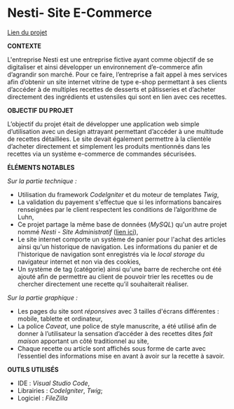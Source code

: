# Nesti- Site E-Commerce

[Lien du projet](https://projets.teillieraxel.com/nesti-site-e-commerce/public/)

**CONTEXTE**

L'entreprise Nesti est une entreprise fictive ayant comme objectif de se digitaliser et ainsi développer un environnement d’e-commerce afin d’agrandir son marché. Pour ce faire, l’entreprise a fait appel à mes services afin d’obtenir un site internet vitrine de type e-shop permettant à ses clients d’accéder à de multiples recettes de desserts et pâtisseries et d’acheter directement des ingrédients et ustensiles qui sont en lien avec ces recettes.

**OBJECTIF DU PROJET**

L’objectif du projet était de développer une application web simple d’utilisation avec un design attrayant permettant d’accéder à une multitude de recettes détaillées. Le site devait également permettre à la clientèle d’acheter directement et simplement les produits mentionnés dans les recettes via un système e-commerce de commandes sécurisées.

**ÉLÉMENTS NOTABLES**

*Sur la partie technique :* 
- Utilisation du framework *CodeIgniter* et du moteur de templates *Twig*,
- La validation du payement s'effectue que si les informations bancaires renseignées par le client respectent les conditions de l’algorithme de Luhn,
- Ce projet partage la même base de données (*MySQL*) qu'un autre projet nommé *Nesti - Site Administratif* ([lien ici](https://github.com/Axel-Teillier/Nesti-Site-Administratif)),
- Le site internet comporte un système de panier pour l'achat des articles ainsi qu'un historique de navigation. Les informations du panier et de l'historique de navigation sont enregistrés via le *local storage* du navigateur internet et non via des cookies,
- Un système de tag (catégorie) ainsi qu'une barre de recherche ont été ajouté afin de permettre au client de pouvoir trier les recettes ou de chercher directement une recette qu’il souhaiterait réaliser.

*Sur la partie graphique :* 
- Les pages du site sont *réponsives* avec 3 tailles d'écrans différentes : mobile, tablette et ordinateur,
- La police *Caveat*, une police de style manuscrite, a été utilisé afin de donner à l’utilisateur la sensation d’accéder à des recettes dites *fait maison* apportant un côté traditionnel au site,
- Chaque recette ou article sont affichés sous forme de carte avec l’essentiel des informations mise en avant à avoir sur la recette à savoir.

**OUTILS UTILISÉS**

- IDE : *Visual Studio Code*,
- Librairies : *CodeIgniter*, *Twig*;
- Logiciel : *FileZilla*
